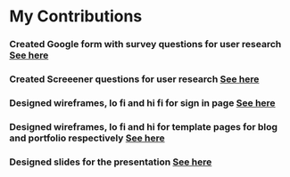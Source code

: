 # My Contributions

### Created Google form with survey questions for user research [See here](https://docs.google.com/forms/d/e/1FAIpQLSdUUK1h6xIXAKjFOEXAA9B30WRNTYroUgB__7EyyyHDrumQig/viewform)
### Created Screeener questions for user research [See here](https://docs.google.com/document/d/1dpRM1Nf4hIuQUYLsGecKx-QLifRkK0jQQ1KxxtlxBMw/edit?usp=sharing)
### Designed wireframes, lo fi and hi fi for sign in page [See here](https://www.figma.com/file/kokVUh8TvoS7fkXZs7UPkN?node-id=0:1)
### Designed wireframes, lo fi and hi for template pages for blog and portfolio respectively [See here](https://www.figma.com/file/kokVUh8TvoS7fkXZs7UPkN/CMS-2-(Team_14)?node-id=21%3A24701)
### Designed slides for the presentation [See here](https://www.figma.com/file/kokVUh8TvoS7fkXZs7UPkN/CMS-2-(Team_14)?node-id=55%3A32566)
